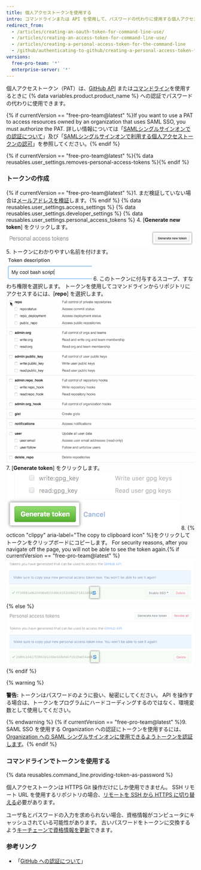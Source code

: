 ```yaml
---
title: 個人アクセストークンを使用する
intro: コマンドラインまたは API を使用して、パスワードの代わりに使用する個人アクセストークンを作成する必要があります。
redirect_from:
  - /articles/creating-an-oauth-token-for-command-line-use/
  - /articles/creating-an-access-token-for-command-line-use/
  - /articles/creating-a-personal-access-token-for-the-command-line
  - /github/authenticating-to-github/creating-a-personal-access-token-for-the-command-line
versions:
  free-pro-team: '*'
  enterprise-server: '*'
---
```


個人アクセストークン（PAT）は、[GitHub API](/v3/auth/#via-oauth-and-personal-access-tokens) または[コマンドライン](#using-a-token-on-the-command-line)を使用するときに {% data variables.product.product_name %} への認証でパスワードの代わりに使用できます。

{% if currentVersion == "free-pro-team@latest" %}If you want to use a PAT to access resources owned by an organization that uses SAML SSO, you must authorize the PAT. 詳しい情報については「[SAMLシングルサインオンでの認証について](/articles/about-authentication-with-saml-single-sign-on)」及び「[SAMLシングルサインオンで利用する個人アクセストークンの認可](/articles/authorizing-a-personal-access-token-for-use-with-saml-single-sign-on)」を参照してください。{% endif %}

{% if currentVersion == "free-pro-team@latest" %}{% data reusables.user_settings.removes-personal-access-tokens %}{% endif %}

### トークンの作成

{% if currentVersion == "free-pro-team@latest" %}1. まだ検証していない場合は[メールアドレスを検証](/articles/verifying-your-email-address)します。{% endif %}
{% data reusables.user_settings.access_settings %}
{% data reusables.user_settings.developer_settings %}
{% data reusables.user_settings.personal_access_tokens %}
4. [**Generate new token**] をクリックします。 ![[Generate new token] ボタン](/assets/images/help/settings/generate_new_token.png)
5. トークンにわかりやすい名前を付けます。 ![トークンの説明フィールド](/assets/images/help/settings/token_description.png)
6. このトークンに付与するスコープ、すなわち権限を選択します。 トークンを使用してコマンドラインからリポジトリにアクセスするには、[**repo**] を選択します。 ![トークンスコープの選択](/assets/images/help/settings/token_scopes.gif)
7. [**Generate token**] をクリックします。 ![[Generate token] ボタン](/assets/images/help/settings/generate_token.png)
8. {% octicon "clippy" aria-label="The copy to clipboard icon" %}をクリックしてトークンをクリップボードにコピーします。 For security reasons, after you navigate off the page, you will not be able to see the token again.{% if currentVersion == "free-pro-team@latest" %} ![Newly created token](/assets/images/help/settings/personal_access_tokens.png){% else %}
![Newly created token](/assets/images/help/settings/personal_access_tokens_ghe.png){% endif %}

   {% warning %}

   **警告:** トークンはパスワードのように扱い、秘密にしてください。 API を操作する場合は、トークンをプログラムにハードコーディングするのではなく、環境変数として使用してください。

   {% endwarning %}
{% if currentVersion == "free-pro-team@latest" %}9. SAML SSO を使用する Organization への認証にトークンを使用するには、[Organization への SAML シングルサインオンに使用できるようトークンを認証します](/articles/authorizing-a-personal-access-token-for-use-with-saml-single-sign-on)。{% endif %}

### コマンドラインでトークンを使用する

{% data reusables.command_line.providing-token-as-password %}

個人アクセストークンは HTTPS Git 操作だけにしか使用できません。 SSH リモート URL を使用するリポジトリの場合、[リモートを SSH から HTTPS に切り替える](/articles/changing-a-remote-s-url/#switching-remote-urls-from-ssh-to-https)必要があります。

ユーザ名とパスワードの入力を求められない場合、資格情報がコンピュータにキャッシュされている可能性があります。 古いパスワードをトークンに交換するよう[キーチェーンで資格情報を更新](/articles/updating-credentials-from-the-osx-keychain)できます。

### 参考リンク

- 「[GitHub への認証について](/github/authenticating-to-github/about-authentication-to-github)」

